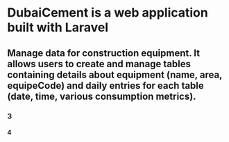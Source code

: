 # DubaiCement is a web application built with Laravel


## Manage data for construction equipment. It allows users to create and manage tables containing details about equipment (name, area, equipeCode) and daily entries for each table (date, time, various consumption metrics).
### 3

#### 4

